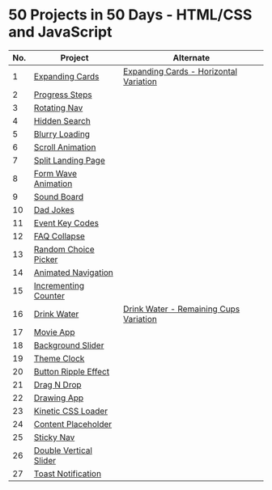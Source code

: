# 50 Projects in 50 Days - HTML/CSS and JavaScript

| No. | Project                                                                                                       | Alternate                                                                                                                         |
| --- | ------------------------------------------------------------------------------------------------------------- | --------------------------------------------------------------------------------------------------------------------------------- |
| 1   | [Expanding Cards](https://github.com/PaulMFleming/50Projects50Days/tree/master/expanding-cards)               | [Expanding Cards - Horizontal Variation](https://github.com/PaulMFleming/50Projects50Days/tree/master/expanding-cards-horizontal) |
| 2   | [Progress Steps](https://github.com/PaulMFleming/50Projects50Days/tree/master/progress-steps)                 |
| 3   | [Rotating Nav](https://github.com/PaulMFleming/50Projects50Days/tree/master/rotating_navigation)              |
| 4   | [Hidden Search](https://github.com/PaulMFleming/50Projects50Days/tree/master/hidden_search_widget)            |
| 5   | [Blurry Loading](https://github.com/PaulMFleming/50Projects50Days/tree/master/blurry-loading)                 |
| 6   | [Scroll Animation](https://github.com/PaulMFleming/50Projects50Days/tree/master/scroll-animation)             |
| 7   | [Split Landing Page](https://github.com/PaulMFleming/50Projects50Days/tree/master/split-landing-page)         |
| 8   | [Form Wave Animation](https://github.com/PaulMFleming/50Projects50Days/tree/master/form-wave-animation)       |
| 9   | [Sound Board](https://github.com/PaulMFleming/50Projects50Days/tree/master/sound-board)                       |
| 10  | [Dad Jokes](https://github.com/PaulMFleming/50Projects50Days/tree/master/dad-jokes)                           |
| 11  | [Event Key Codes](https://github.com/PaulMFleming/50Projects50Days/tree/master/event-key-codes)               |
| 12  | [FAQ Collapse](https://github.com/PaulMFleming/50Projects50Days/tree/master/faq-collapse)                     |
| 13  | [Random Choice Picker](https://github.com/PaulMFleming/50Projects50Days/tree/master/random-choice-picker)     |
| 14  | [Animated Navigation](https://github.com/PaulMFleming/50Projects50Days/tree/master/animated-navigation)       |
| 15  | [Incrementing Counter](https://github.com/PaulMFleming/50Projects50Days/tree/master/incrementing-counter)     |
| 16  | [Drink Water](https://github.com/PaulMFleming/50Projects50Days/tree/master/drink-water)                       | [Drink Water - Remaining Cups Variation](https://github.com/PaulMFleming/50Projects50Days/tree/master/drink-water-cups-remain)    |
| 17  | [Movie App](https://github.com/PaulMFleming/50Projects50Days/tree/master/movie-app)                           |
| 18  | [Background Slider](https://github.com/PaulMFleming/50Projects50Days/tree/master/background-slider)           |
| 19  | [Theme Clock](https://github.com/PaulMFleming/50Projects50Days/tree/master/theme-clock)                       |
| 20  | [Button Ripple Effect](https://github.com/PaulMFleming/50Projects50Days/tree/master/button-ripple-effect)     |
| 21  | [Drag N Drop](https://github.com/PaulMFleming/50Projects50Days/tree/master/drag-n-drop)                       |
| 22  | [Drawing App](https://github.com/PaulMFleming/50Projects50Days/tree/master/drawing-app)                       |
| 23  | [Kinetic CSS Loader](https://github.com/PaulMFleming/50Projects50Days/tree/master/kinetic-css-loader)         |
| 24  | [Content Placeholder](https://github.com/PaulMFleming/50Projects50Days/tree/master/content-placeholder)       |
| 25  | [Sticky Nav](https://github.com/PaulMFleming/50Projects50Days/tree/master/sticky-nav)                         |
| 26  | [Double Vertical Slider](https://github.com/PaulMFleming/50Projects50Days/tree/master/double-vertical-slider) |
| 27  | [Toast Notification](https://github.com/PaulMFleming/50Projects50Days/tree/master/toast-notification)         |
